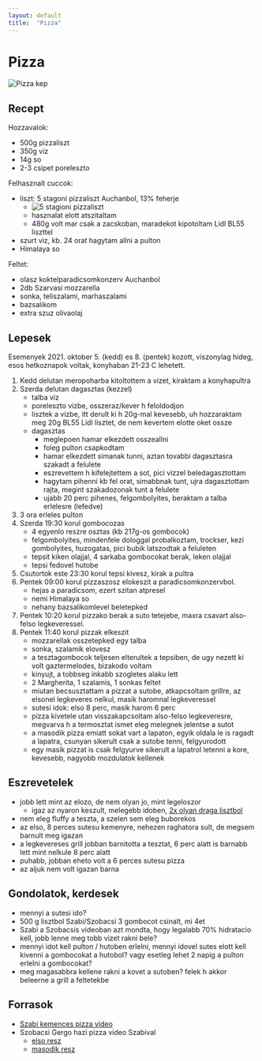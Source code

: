 ```yaml
---
layout: default
title:  "Pizza"
---
```


# Pizza

![Pizza kep]({{site.baseurl}}/images/pizza-2021-10-08.jpg)

## Recept

Hozzavalok:
- 500g pizzaliszt
- 350g viz
- 14g so
- 2-3 csipet poreleszto

Felhasznalt cuccok:
- liszt: 5 stagoni pizzaliszt Auchanbol, 13% feherje
    - ![5 stagioni pizzaliszt]({{site.baseurl}}/images/5-stagioni-liszt.jpg)
    - hasznalat elott atszitaltam
    - 480g volt mar csak a zacskoban, maradekot kipotoltam Lidl BL55 liszttel
- szurt viz, kb. 24 orat hagytam allni a pulton
- Himalaya so

Feltet:
- olasz koktelparadicsomkonzerv Auchanbol
- 2db Szarvasi mozzarella
- sonka, teliszalami, marhaszalami
- bazsalikom
- extra szuz olivaolaj

## Lepesek

Esemenyek 2021. oktober 5. (kedd) es 8. (pentek) kozott, viszonylag hideg, esos
hetkoznapok voltak, konyhaban 21-23 C lehetett.

1. Kedd delutan meropoharba kitoltottem a vizet, kiraktam a konyhapultra
1. Szerda delutan dagasztas (kezzel)
    - talba viz
    - poreleszto vizbe, osszeraz/kever h feloldodjon
    - lisztek a vizbe, itt derult ki h 20g-mal kevesebb, uh hozzaraktam meg 20g
      BL55 Lidl lisztet, de nem kevertem elotte oket ossze
    - dagasztas
        - meglepoen hamar elkezdett osszeallni
        - foleg pulton csapkodtam
        - hamar elkezdett simanak tunni, aztan tovabbi dagasztasra szakadt a felulete
        - eszrevettem h kifelejtettem a sot, pici vizzel beledagasztottam
        - hagytam pihenni kb fel orat, simabbnak tunt, ujra dagasztottam rajta,
          megint szakadozonak tunt a felulete
        - ujabb 20 perc pihenes, felgombolyites, beraktam a talba erlelesre (lefedve)
1. 3 ora erleles pulton
1. Szerda 19:30 korul gombocozas
    - 4 egyenlo reszre osztas (kb 217g-os gombocok)
    - felgombolyites, mindenfele dologgal probalkoztam, trockser, kezi gombolyites, huzogatas,
      pici bubik latszodtak a feluleten
    - tepsit kiken olajjal, 4 sarkaba gombocokat berak, leken olajjal
    - tepsi fedovel hutobe
1. Csutortok este 23:30 korul tepsi kivesz, kirak a pultra
1. Pentek 09:00 korul pizzaszosz elokeszit a paradicsomkonzervbol.
    - hejas a paradicsom, ezert szitan atpresel
    - nemi Himalaya so
    - nehany bazsalikomlevel beletepked
1. Pentek 10:20 korul pizzako berak a suto tetejebe, maxra csavart also-felso legkeveressel.
1. Pentek 11:40 korul pizzak elkeszit
    - mozzarellak osszetepked egy talba
    - sonka, szalamik elovesz
    - a tesztagombocok teljesen elterultek a tepsiben,
      de ugy nezett ki volt gaztermelodes, bizakodo voltam
    - kinyujt, a tobbseg inkabb szogletes alaku lett
    - 2 Margherita, 1 szalamis, 1 sonkas feltet
    - miutan becsusztattam a pizzat a sutobe, atkapcsoltam grillre, az elsonel
      legkeveres nelkul, masik haromnal legkeveressel
    - sutesi idok: elso 8 perc, masik harom 6 perc
    - pizza kivetele utan visszakapcsoltam also-felso legkeveresre, megvarva h a
      termosztat ismet eleg melegnek jelentse a sutot
    - a masodik pizza emiatt sokat vart a lapaton, egyik oldala le is ragadt a lapatra,
      csunyan sikerult csak a sutobe tenni, felgyurodott
    - egy masik pizzat is csak felgyurve sikerult a lapatrol letenni a kore,
      kevesebb, nagyobb mozdulatok kellenek


## Eszrevetelek

- jobb lett mint az elozo, de nem olyan jo, mint legeloszor
    - igaz az nyaron keszult, melegebb idoben, [2x olyan draga lisztbol](https://online.auchan.hu/shop/elelmiszer/tartos-elelmiszerek/nemzetkozi-konyha/farina-pizzaliszt-tipo-00-500g.p-501158/467547.v-4038554)
- nem eleg fluffy a teszta, a szelen sem eleg buborekos
- az elso, 8 perces sutesu kemenyre, nehezen raghatora sult, de megsem barnult meg igazan
- a legkevereses grill jobban barnitotta a tesztat, 6 perc alatt is barnabb lett mint
  nelkule 8 perc alatt
- puhabb, jobban eheto volt a 6 perces sutesu pizza
- az aljuk nem volt igazan barna

## Gondolatok, kerdesek

- mennyi a sutesi ido?
- 500 g lisztbol Szabi/Szobacsi 3 gombocot csinalt, mi 4et
- Szabi a Szobacsis videoban azt mondta, hogy legalabb 70% hidratacio kell, jobb
  lenne meg tobb vizet rakni bele?
- mennyi idot kell pulton / hutoben erlelni, mennyi idovel sutes elott kell kivenni
  a gombocokat a hutobol? vagy esetleg lehet 2 napig a pulton erlelni a gombocokat?
- meg magasabbra kellene rakni a kovet a sutoben? felek h akkor beleerne a grill a feltetekbe

## Forrasok

- [Szabi kemences pizza video](https://www.youtube.com/watch?v=gJapqjB4q_U)
- Szobacsi Gergo hazi pizza video Szabival
  - [elso resz](https://www.youtube.com/watch?v=7rgN21hPK3g)
  - [masodik resz](https://www.youtube.com/watch?v=A7LSFzkPeOk)
